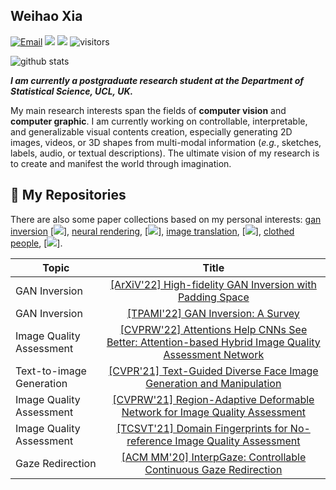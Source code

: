 ## Weihao Xia  

<!-- _**[[Homepage](https://xiaweihao.com)] [[Google Scholar](https://scholar.google.com.hk/citations?hl=zh-CN&user=Egqp5AMAAAAJ)]**_ -->

[![Email](https://img.shields.io/badge/-xiawh3@outlook.com-green?style=flat-square&labelColor=grey&logo=Gmail&logoColor=white&link=mailto:xiawh3@outlook.com)](xiawh3@outlook.com)
[![](https://img.shields.io/badge/website-orange?&logo=Google%20chrome&logoColor=white)](https://xiaweihao.com/)
[![](https://img.shields.io/badge/google%20scholar-%234285F4.svg?&logo=google-scholar&logoColor=white)](https://scholar.google.com.hk/citations?hl=zh-CN&user=Egqp5AMAAAAJ)
![visitors](https://visitor-badge.glitch.me/badge?page_id=weihaox) 

![github stats](https://github-readme-stats.vercel.app/api?username=weihaox&show_icons=true&theme=default&hide=issues&count_private=true)

_**I am currently a postgraduate research student at the Department of Statistical Science, UCL, UK.**_

My main research interests span the fields of **computer vision** and **computer graphic**. I am currently working on controllable, interpretable, and generalizable visual contents creation, especially generating 2D images, videos, or 3D shapes from multi-modal information (*e.g.*, sketches, labels, audio, or textual descriptions). The ultimate vision of my research is to create and manifest the world through imagination. 

## 🌱 **My Repositories**

There are also some paper collections based on my personal interests: 
[gan inversion](https://github.com/weihaox/awesome-gan-inversion)
[![](https://img.shields.io/github/stars/weihaox/awesome-gan-inversion?style=social)],
[neural rendering](https://github.com/weihaox/awesome-neural-rendering),
[![](https://img.shields.io/github/stars/weihaox/awesome-neural-rendering?style=social)],
[image translation](https://github.com/weihaox/awesome-image-translation),
[![](https://img.shields.io/github/stars/weihaox/awesome-image-translation?style=social)],
[clothed people](https://github.com/weihaox/awesome-clothed-human),
[![](https://img.shields.io/github/stars/weihaox/awesome-clothed-human?style=social)].

| Topic         | Title         |
| ------------- |:-------------:| 
| GAN Inversion | [[ArXiV'22] High-fidelity GAN Inversion with Padding Space](https://github.com/EzioBy/padinv) | 
| GAN Inversion | [[TPAMI'22] GAN Inversion: A Survey](https://github.com/weihaox/awesome-gan-inversion) | 
| Image Quality Assessment | [[CVPRW'22] Attentions Help CNNs See Better: Attention-based Hybrid Image Quality Assessment Network](https://github.com/IIGROUP/AHIQ) | 
| Text-to-image Generation | [[CVPR'21] Text-Guided Diverse Face Image Generation and Manipulation](https://github.com/IIGROUP/TediGAN) | 
| Image Quality Assessment | [[CVPRW'21] Region-Adaptive Deformable Network for Image Quality Assessment](https://github.com/IIGROUP/RADN) | 
| Image Quality Assessment | [[TCSVT'21] Domain Fingerprints for No-reference Image Quality Assessment](https://doi.org/10.1109/TCSVT.2020.3002662)| 
| Gaze Redirection | [[ACM MM'20] InterpGaze: Controllable Continuous Gaze Redirection](https://github.com/IIGROUP/InterpGaze) | 
